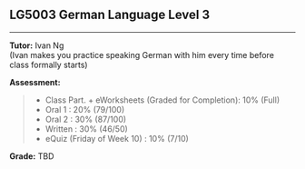 ## LG5003 German Language Level 3
---
<b>Tutor:</b> Ivan Ng <br>
(Ivan makes you practice speaking German with him every time before class formally starts) <br>

<b>Assessment:</b>
> - Class Part. + eWorksheets (Graded for Completion): 10% (Full)
> - Oral 1 : 20% (79/100)
> - Oral 2 : 30% (87/100)
> - Written : 30% (46/50)
> - eQuiz (Friday of Week 10) : 10% (7/10)

<b>Grade:</b> TBD
